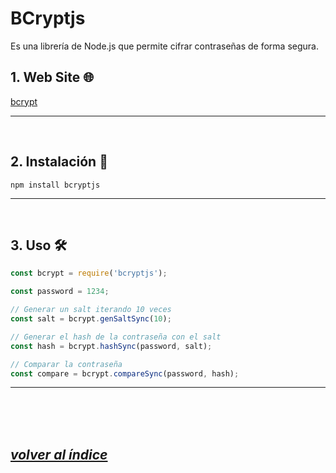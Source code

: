 # BCryptjs
Es una librería de Node.js que permite cifrar contraseñas de forma segura.

## 1. Web Site 🌐
[bcrypt](https://www.npmjs.com/package/bcryptjs)

---
<br>

## 2. Instalación 🔧
`npm install bcryptjs`

---
<br>

## 3. Uso 🛠️
```javascript
const bcrypt = require('bcryptjs');

const password = 1234;

// Generar un salt iterando 10 veces
const salt = bcrypt.genSaltSync(10);

// Generar el hash de la contraseña con el salt
const hash = bcrypt.hashSync(password, salt);

// Comparar la contraseña
const compare = bcrypt.compareSync(password, hash);
```
---
<br><br><br>

## *[volver al índice](../../README.md)*